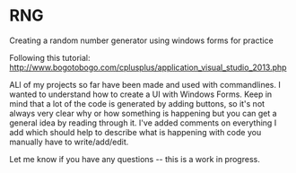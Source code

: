 # RNG
Creating a random number generator using windows forms for practice

Following this tutorial: http://www.bogotobogo.com/cplusplus/application_visual_studio_2013.php

ALl of my projects so far have been made and used with commandlines. I wanted to understand how to create a UI with 
Windows Forms. Keep in mind that a lot of the code is generated by adding buttons, so it's not always very clear why
or how something is happening but you can get a general idea by reading through it. I've added comments on everything
I add which should help to describe what is happening with code you manually have to write/add/edit.

Let me know if you have any questions -- this is a work in progress.
